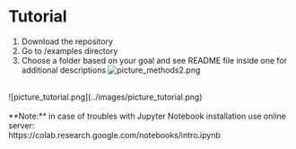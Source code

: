 # Tutorial

1. Download the repository
2. Go to /examples directory
3. Choose a folder based on your goal and see README file inside one for additional descriptions
![picture_methods2.png](../images/picture_methods2.png)
<br/>
![picture_tutorial.png](../images/picture_tutorial.png)
<br/>
<br/>
**Note:** in case of troubles with Jupyter Notebook installation use online server: <br/>
https://colab.research.google.com/notebooks/intro.ipynb 


